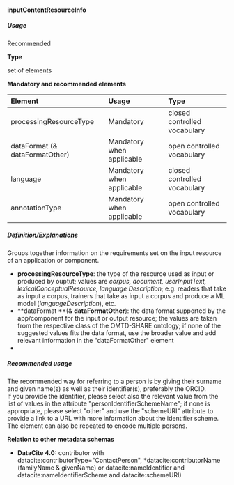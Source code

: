 #### inputContentResourceInfo

##### Usage

Recommended

**Type**

set of elements

**Mandatory and recommended elements**

| **Element** | **Usage** | **Type** |
| :--- | :--- | :--- |
| processingResourceType | Mandatory | closed controlled vocabulary |
| dataFormat \(& dataFormatOther\) | Mandatory when applicable | open controlled vocabulary |
| language | Mandatory when applicable | closed controlled vocabulary |
| annotationType |  Mandatory when applicable | open controlled vocabulary |

##### Definition/Explanations

Groups together information on the requirements set on the input resource of an application or component.

* **processingResourceType**: the  type of the resource used as input or produced by ouptut; values are _corpus, document, userInputText, lexicalConceptualResource, language Description_; e.g. readers that take as input a corpus, trainers that take as input a corpus and produce a ML model \(_languageDescription_\), etc.
* **dataFormat **\(& **dataFormatOther**\): the data format supported by the app/component for the input or output resource; the values are taken from the respective class of the OMTD-SHARE ontology; if none of the suggested values fits the data format, use the broader value and add relevant information in the "dataFormatOther" element
* 


##### Recommended usage

The recommended way for referring to a person is by giving their surname and given name\(s\) as well as their identifier\(s\), preferably the ORCID.  
If you provide the identifier, please select also the relevant value from the list of values in the attribute "personIdentifierSchemeName"; if none is appropriate, please select "other" and use the "schemeURI" attribute to provide a link to a URL with more information about the identifier scheme.  
The element can also be repeated to encode multiple persons.

**Relation to other metadata schemas**

* **DataCite 4.0:** contributor with datacite:contributorType="ContactPerson", \*datacite:contributorName \(familyName & givenName\) or datacite:nameIdentifier and datacite:nameIdentifierScheme and datacite:schemeURI\)



